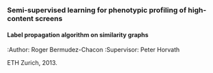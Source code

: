 ### Semi-supervised learning for phenotypic profiling of high-content screens ###

#### Label propagation algorithm on similarity graphs ####

:Author:       Roger Bermudez-Chacon
:Supervisor:   Peter Horvath

ETH Zurich, 2013.
